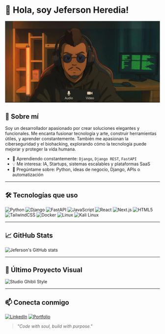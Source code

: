 # 👋 Hola, soy Jeferson Heredia!

![Banner](https://github.com/Inp0t/inp0t/blob/main/1743098951080.jpeg)

## 🧠 Sobre mí
Soy un desarrollador apasionado por crear soluciones elegantes y funcionales. Me encanta fusionar tecnología y arte, construir herramientas útiles, y aprender constantemente. También me apasionan la ciberseguridad y el biohacking, explorando cómo la tecnología puede mejorar y proteger la vida humana.

- 🌱 Aprendiendo constantemente: `Django`, `Django REST`, `FastAPI`
- 💡 Me interesa: IA, Startups, sistemas escalables y plataformas SaaS
- 💬 Pregúntame sobre: Python, ideas de negocio, Django, APIs o automatización

---

## 🛠️ Tecnologías que uso

![Python](https://img.shields.io/badge/-Python-3776AB?style=flat-square&logo=python&logoColor=white)
![Django](https://img.shields.io/badge/-Django-092E20?style=flat-square&logo=django)
![FastAPI](https://img.shields.io/badge/-FastAPI-009688?style=flat-square&logo=fastapi&logoColor=white)
![JavaScript](https://img.shields.io/badge/-JavaScript-F7DF1E?style=flat-square&logo=javascript&logoColor=black)
![React](https://img.shields.io/badge/-React-61DAFB?style=flat-square&logo=react&logoColor=black)
![Next.js](https://img.shields.io/badge/-Next.js-000000?style=flat-square&logo=next.js&logoColor=white)
![HTML5](https://img.shields.io/badge/-HTML5-E34F26?style=flat-square&logo=html5&logoColor=white)
![TailwindCSS](https://img.shields.io/badge/-Tailwind-38B2AC?style=flat-square&logo=tailwind-css)
![Docker](https://img.shields.io/badge/-Docker-2496ED?style=flat-square&logo=docker&logoColor=white)
![Linux](https://img.shields.io/badge/-Linux-FCC624?style=flat-square&logo=linux&logoColor=black)
![Kali Linux](https://img.shields.io/badge/-Kali_Linux-557C94?style=flat-square&logo=kali-linux&logoColor=white)

---

## 📈 GitHub Stats

![Jeferson's GitHub stats](https://github-readme-stats.vercel.app/api?username=JefersonHeredia&show_icons=true&theme=tokyonight)

---

## 🎨 Último Proyecto Visual

![Studio Ghibli Style](https://github.com/JefersonHeredia/JefersonHeredia/blob/main/ghibli-style.png)

---

## 📫 Conecta conmigo

[![LinkedIn](https://img.shields.io/badge/-LinkedIn-0077B5?style=flat-square&logo=linkedin&logoColor=white)](https://linkedin.com/in/tu-linkedin)
[![Portfolio](https://img.shields.io/badge/-Portafolio-000?style=flat-square&logo=firefox&logoColor=white)](https://tuweb.dev)

> *"Code with soul, build with purpose."*


